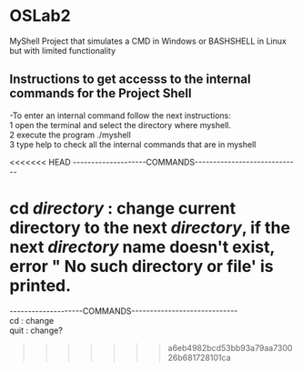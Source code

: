 # OSLab2
MyShell Project that simulates a CMD in Windows or BASHSHELL in Linux but with limited functionality

 Instructions to get accesss to the internal commands for the Project Shell
--------------------------------------------------------

-To enter an internal command follow the next instructions:<br />
1 open the terminal and select the directory where myshell.<br />
2 execute the program  ./myshell <br />
3 type help to check all the internal commands that are in myshell <br />

<<<<<<< HEAD
--------------------COMMANDS-----------------------------

cd *directory* :  change current directory to the next *directory*, if the next *directory* name doesn't exist, error " No such directory or file' is printed.
=======
--------------------COMMANDS----------------------------- <br />
cd :  change  <br />
quit : change?  <br />
>>>>>>> a6eb4982bcd53bb93a79aa730026b681728101ca
